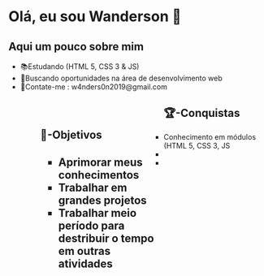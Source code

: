# Olá, eu sou Wanderson 👋
<h2>Aqui um pouco sobre mim</h2>
<ul>
  <li>📚Estudando (HTML 5, CSS 3 & JS)</li>
  <li>👔Buscando oportunidades na área de desenvolvimento web</li>
  <li>🔔Contate-me : w4nders0n2019@gmail.com</li>
<ul>
<section style="width:50%; padding:15px; float:left;">
  <h1>🎯-Objetivos<h1>
  <ul>
  <li>Aprimorar meus conhecimentos</li>
  <li>Trabalhar em grandes projetos</li>
  <li>Trabalhar meio período para destribuir o tempo em outras atividades</li>
  </ul>
</section>
<section>
  <h1>🏆-Conquistas</h1> 
  <ul>
  <li>Conhecimento em módulos (HTML 5, CSS 3, JS</li>
  <li></li>
  <li></li>
  </ul>
</section>
